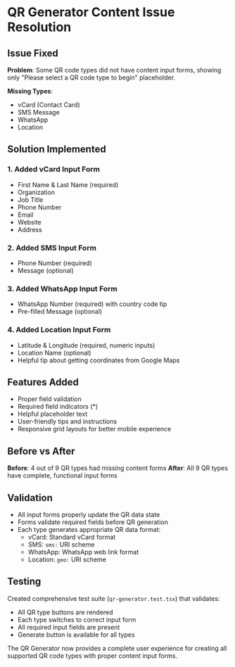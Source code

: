 # QR Generator Content Issue Resolution

## Issue Fixed

**Problem**: Some QR code types did not have content input forms, showing only "Please select a QR code type to begin" placeholder.

**Missing Types**:

- vCard (Contact Card)
- SMS Message
- WhatsApp
- Location

## Solution Implemented

### 1. Added vCard Input Form

- First Name & Last Name (required)
- Organization
- Job Title
- Phone Number
- Email
- Website
- Address

### 2. Added SMS Input Form

- Phone Number (required)
- Message (optional)

### 3. Added WhatsApp Input Form

- WhatsApp Number (required) with country code tip
- Pre-filled Message (optional)

### 4. Added Location Input Form

- Latitude & Longitude (required, numeric inputs)
- Location Name (optional)
- Helpful tip about getting coordinates from Google Maps

## Features Added

- Proper field validation
- Required field indicators (\*)
- Helpful placeholder text
- User-friendly tips and instructions
- Responsive grid layouts for better mobile experience

## Before vs After

**Before**: 4 out of 9 QR types had missing content forms
**After**: All 9 QR types have complete, functional input forms

## Validation

- All input forms properly update the QR data state
- Forms validate required fields before QR generation
- Each type generates appropriate QR data format:
  - vCard: Standard vCard format
  - SMS: `sms:` URI scheme
  - WhatsApp: WhatsApp web link format
  - Location: `geo:` URI scheme

## Testing

Created comprehensive test suite (`qr-generator.test.tsx`) that validates:

- All QR type buttons are rendered
- Each type switches to correct input form
- All required input fields are present
- Generate button is available for all types

The QR Generator now provides a complete user experience for creating all supported QR code types with proper content input forms.

